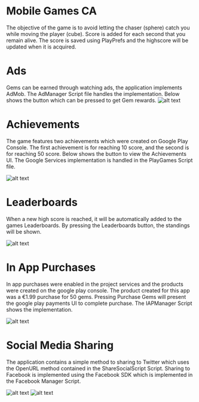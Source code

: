 # Mobile Games CA
The objective of the game is to avoid letting the chaser (sphere) catch you while moving the player (cube). Score is added for each second that you remain alive. The score is saved using PlayPrefs and the highscore will be updated when it is acquired.

# Ads
Gems can be earned through watching ads, the application implements AdMob. The AdManager Script file handles the implementation. Below shows the button which can be pressed to get Gem rewards.
![alt text](https://i.imgur.com/qw3hKws.png)

# Achievements
The game features two achievements which were created on Google Play Console. The first achievement is for reaching 10 score, and the second is for reaching 50 score. Below shows the button to view the Achievements UI. The Google Services implementation is handled in the PlayGames Script file.

![alt text](https://i.imgur.com/zO4fLg0.png)

# Leaderboards
When a new high score is reached, it will be automatically added to the games Leaderboards. By pressing the Leaderboards button, the standings will be shown.

![alt text](https://i.imgur.com/jeIZ1ql.png)

# In App Purchases
In app purchases were enabled in the project services and the products were created on the google play console. The product created for this app was a €1.99 purchase for 50 gems. Pressing Purchase Gems will present the google play payments UI to complete purchase. The IAPManager Script shows the implementation.

![alt text](https://i.imgur.com/8pEUXzz.png)

# Social Media Sharing
The application contains a simple method to sharing to Twitter which uses the OpenURL method contained in the ShareSocialScript Script. Sharing to Facebook is implemented using the Facebook SDK which is implemented in the Facebook Manager Script.

![alt text](https://i.imgur.com/h4JLzg2.png)
![alt text](https://i.imgur.com/BIT49V5.png)
